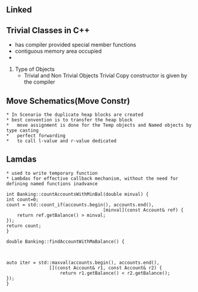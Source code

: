 ## Linked 


## Trivial Classes in C++

* has compiler provided special member functions
* contiguous memory area occupied
* 

1. Type of Objects
    * Trivial and Non Trivial Objects
    Trivial Copy constructor is given by the compiler

## Move Schematics(Move Constr)
    * In Scenario the duplicate heap blocks are created
    * best convention is to transfer the heap block
    *   move assignment is done for the Temp objects and Named objects by type casting
    *   perfect forwarding
    *   to call l-value and r-value dedicated

## Lamdas 
    * used to write temporary function
    * Lambdas for effective callback mechanism, without the need for defining named functions inadvance

    int Banking::countAccountsWithMinBal(double minval) {
    int count=0;
    count = std::count_if(accounts.begin(), accounts.end(),
                                        [minval](const Account& ref) {
        return ref.getBalance() > minval;
    });
    return count;
    }

    double Banking::findAccountWithMaBalance() {

    

    auto iter = std::maxval(accounts.begin(), accounts.end(), 
                    [](const Account& r1, const Account& r2) {
                        return r1.getBalance() < r2.getBalance();
    });
    }
